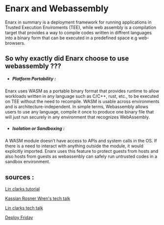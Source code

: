 
# Enarx and Webassembly

Enarx in summary is a deployment framework for running applications in Trusted Execution Enviroments (TEE), while web assembly is a compilation target that provides a way to compile codes written in diffrent languages into a binary form that can be executed in a predefined space e.g web-browsers.

## So why exactly did Enarx choose to use webassembly ???

- <h5>Platform Portability :</h5>
Enarx uses WASM as a portable binary format that provides runtime to allow workloads written in any language such as C/C++, rust, etc., to be executed on TEE without the need to recompile. WASM is usable across environments and is architecture-independent.
In simple terms, Webassembly allows users to use any language, compile it once to produce one binary file that will just run securely in any environment that recognizes WebAssembly.
 

 - <h5>Isolation or Sandboxing :</h5>
A WASM module doesn’t have access to APIs and system calls in the OS. If there is a need to interact with anything outside the module, it would  explicitly imported. Enarx uses this feature to protect guests from hosts and also hosts from guests as webassenbly can safely run untrusted codes in a sandbox environment.





## sources :

[Lin clarks tutorial](https://hacks.mozilla.org/2017/02/a-crash-course-in-assembly/)


[Kassian Rosner Wren's tech talk](https://www.digitalocean.com/community/tech_talks/webassembly-for-beginners)

[Lin clarks tech talk](https://www.youtube.com/watch?v=fh9WXPu0hw8&t=281s)

[Deploy Friday](https://web.facebook.com/platform.sh/videos/403806487694538)